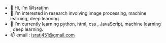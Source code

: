 - 👋 Hi, I’m @Isratjhn
- 👀 I’m interested in research involving image processing, machine learning, deep learning.
- 🌱 I’m currently learning python, html, css , JavaScript, machine learning , deep learning.
- 📫 email : isratj451@gmail.com

<!---
Isratjhn/Isratjhn is a ✨ special ✨ repository because its `README.md` (this file) appears on your GitHub profile.
You can click the Preview link to take a look at your changes.
--->

